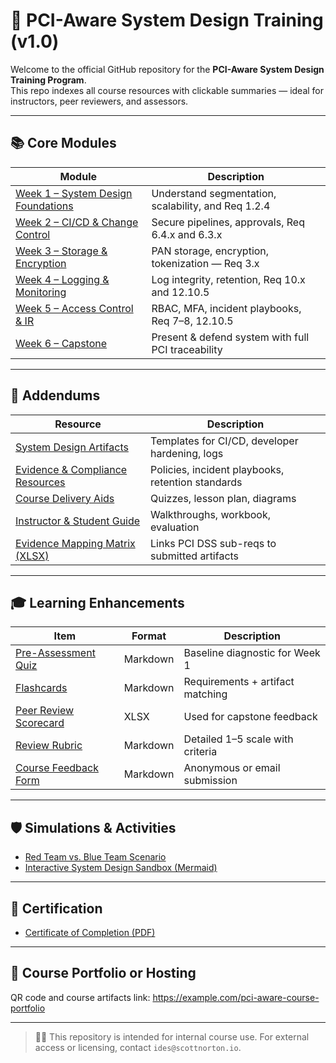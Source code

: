 # 📁 PCI-Aware System Design Training (v1.0)

Welcome to the official GitHub repository for the **PCI-Aware System Design Training Program**.  
This repo indexes all course resources with clickable summaries — ideal for instructors, peer reviewers, and assessors.

---

## 📚 Core Modules

| Module | Description |
|--------|-------------|
| [Week 1 – System Design Foundations](./lessons/week-1.md) | Understand segmentation, scalability, and Req 1.2.4 |
| [Week 2 – CI/CD & Change Control](./lessons/week-2.md) | Secure pipelines, approvals, Req 6.4.x and 6.3.x |
| [Week 3 – Storage & Encryption](./lessons/week-3.md) | PAN storage, encryption, tokenization — Req 3.x |
| [Week 4 – Logging & Monitoring](./lessons/week-4.md) | Log integrity, retention, Req 10.x and 12.10.5 |
| [Week 5 – Access Control & IR](./lessons/week-5.md) | RBAC, MFA, incident playbooks, Req 7–8, 12.10.5 |
| [Week 6 – Capstone](./lessons/week-6.md) | Present & defend system with full PCI traceability |

---

## 🧰 Addendums

| Resource | Description |
|----------|-------------|
| [System Design Artifacts](./addendum-system%20design%20artifacts.md) | Templates for CI/CD, developer hardening, logs |
| [Evidence & Compliance Resources](./addendum-compliance-specific%20evidence%20and%20resources.md) | Policies, incident playbooks, retention standards |
| [Course Delivery Aids](./addendum-course%20delivery%20aids.md) | Quizzes, lesson plan, diagrams |
| [Instructor & Student Guide](./addendum-instructor%20and%20student%20guide.md) | Walkthroughs, workbook, evaluation |
| [Evidence Mapping Matrix (XLSX)](./pci-v4.0.1-evidence-map.xlsx) | Links PCI DSS sub-reqs to submitted artifacts |

---

## 🎓 Learning Enhancements

| Item | Format | Description |
|------|--------|-------------|
| [Pre-Assessment Quiz](./pre-assessment-quiz.md) | Markdown | Baseline diagnostic for Week 1 |
| [Flashcards](./pci-dss-flashcards.md) | Markdown | Requirements + artifact matching |
| [Peer Review Scorecard](./peer-review-scorecard.xlsx) | XLSX | Used for capstone feedback |
| [Review Rubric](./capstone-peer-review-rubric.md) | Markdown | Detailed 1–5 scale with criteria |
| [Course Feedback Form](./final-course-feedback-form.md) | Markdown | Anonymous or email submission |

---

## 🛡️ Simulations & Activities

- [Red Team vs. Blue Team Scenario](./resources/red-team-vs-blue-team-simulation.md)
- [Interactive System Design Sandbox (Mermaid)](./resources/system-design-sandbox.mmd)

---

## 🏁 Certification

- [Certificate of Completion (PDF)](./pci-certificate-of-completion.pdf)

---

## 🔗 Course Portfolio or Hosting

QR code and course artifacts link: https://example.com/pci-aware-course-portfolio

---

> 🧑‍🏫 This repository is intended for internal course use. For external access or licensing, contact `ides@scottnorton.io`.
